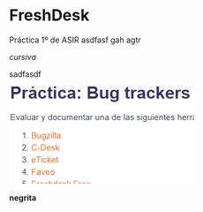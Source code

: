 # FreshDesk
Práctica 1º de ASIR
asdfasf gah agtr 

*cursiva*

sadfasdf 


![imagen](/capturas/1.png)

**negrita**

